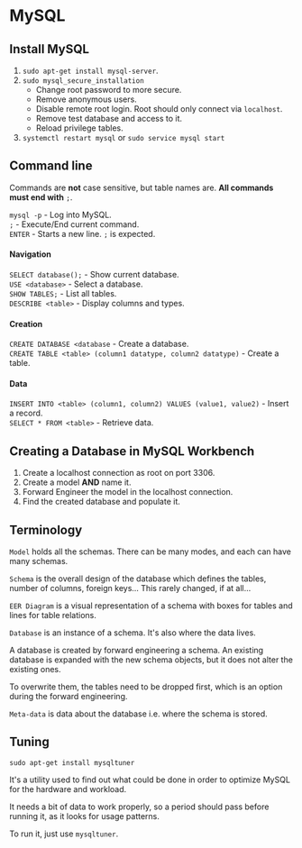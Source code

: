# MySQL

## Install MySQL

1. `sudo apt-get install mysql-server`.
2. `sudo mysql_secure_installation`
    - Change root password to more secure.
    - Remove anonymous users.
    - Disable remote root login. Root should only connect via `localhost`.
    - Remove test database and access to it.
    - Reload privilege tables.
3. `systemctl restart mysql` or `sudo service mysql start`  

## Command line
Commands are **not** case sensitive, but table names are. **All commands must end with** `;`.  

`mysql -p` - Log into MySQL.  
`;` - Execute/End current command.  
`ENTER` - Starts a new line. `;` is expected.  

#### Navigation
`SELECT database();` - Show current database.  
`USE <database>` - Select a database.  
`SHOW TABLES;` - List all tables.  
`DESCRIBE <table>` - Display columns and types.  

#### Creation
`CREATE DATABASE <database` - Create a database.  
`CREATE TABLE <table> (column1 datatype, column2 datatype)` - Create a table.  

#### Data
`INSERT INTO <table> (column1, column2) VALUES (value1, value2)` - Insert a record.  
`SELECT * FROM <table>` - Retrieve data.  

## Creating a Database in MySQL Workbench

1. Create a localhost connection as root on port 3306.
2. Create a model **AND** name it.  
3. Forward Engineer the model in the localhost connection.  
4. Find the created database and populate it.

## Terminology

`Model` holds all the schemas. There can be many modes, and each can have many schemas.

`Schema` is the overall design of the database which defines the tables, number of columns, foreign keys... This rarely changed, if at all...  

`EER Diagram` is a visual representation of a schema with boxes for tables and lines for table relations.  

`Database` is an instance of a schema. It's also where the data lives.  

A database is created by forward engineering a schema. An existing database is expanded with the new schema objects, but it does not alter the existing ones.  

To overwrite them, the tables need to be dropped first, which is an option during the forward engineering.

`Meta-data` is data about the database i.e. where the schema is stored.  

## Tuning

`sudo apt-get install mysqltuner`  

It's a utility used to find out what could be done in order to optimize MySQL for the hardware and workload.  

It needs a bit of data to work properly, so a period should pass before running it, as it looks for usage patterns.  

To run it, just use `mysqltuner`.
